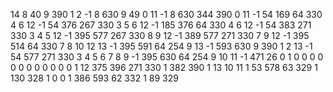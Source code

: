 14
8 40 9 390 1 2 -1
8 630 9 49 0 11 -1
8 630 344 390 0 11 -1
54 169 64 330 4 6 12 -1
54 376 267 330 3 5 6 12 -1
185 376 64 330 4 6 12 -1
54 383 271 330 3 4 5 12 -1
395 577 267 330 8 9 12 -1
389 577 271 330 7 9 12 -1
395 514 64 330 7 8 10 12 13 -1
395 591 64 254 9 13 -1
593 630 9 390 1 2 13 -1
54 577 271 330 3 4 5 6 7 8 9 -1
395 630 64 254 9 10 11 -1
471 26
0 1 0 0 0 0 0 0 0 0 0 0 0 0 
1
12 375 396 271 330 1 382 390
1
13 10 11
1
53 578 63 329
1
130 328 1 0 0
1
386 593 62 332 1
89 329
